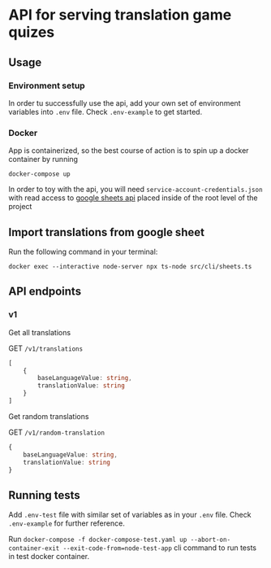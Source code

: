# API for serving translation game quizes

## Usage

### Environment setup

In order tu successfully use the api, add your own set of environment variables into `.env` file. Check `.env-example` to get started.

### Docker

App is containerized, so the best course of action is to spin up a docker container by running

`docker-compose up`

In order to toy with the api, you will need `service-account-credentials.json` with read access to [google sheets api](https://developers.google.com/sheets/api) placed inside of the root level of the project

## Import translations from google sheet

Run the following command in your terminal:

`docker exec --interactive node-server npx ts-node src/cli/sheets.ts`

## API endpoints

### v1

Get all translations

GET `/v1/translations`

```typescript
[
    {
        baseLanguageValue: string,
        translationValue: string
    }
]
```


Get random translations

GET `/v1/random-translation`

```typescript
{
    baseLanguageValue: string,
    translationValue: string
}
```

## Running tests

Add `.env-test` file with similar set of variables as in your `.env` file. Check `.env-example` for further reference.

Run `docker-compose -f docker-compose-test.yaml up --abort-on-container-exit --exit-code-from=node-test-app` cli command to run tests in test docker container.




